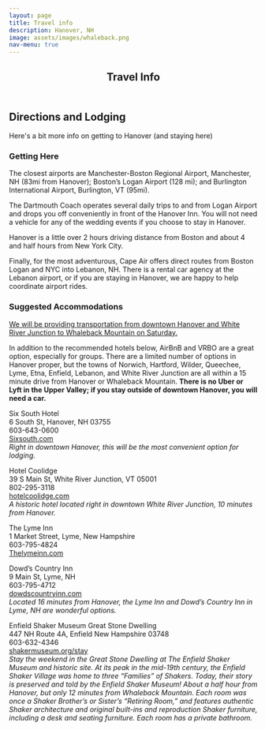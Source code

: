 ```yaml
---
layout: page
title: Travel info
description: Hanover, NH
image: assets/images/whaleback.png
nav-menu: true
---
```


<!-- Main -->
<div id="main" class="alt">

<!-- One -->
<section id="one">
	<div class="inner">
		<header class="major">
			<h1>Travel Info</h1>
		</header>

<!-- Content -->
<h2 id="content">Directions and Lodging</h2>

<p>Here's a bit more info on getting to Hanover (and staying here) </p>

<div class="row">
	<div class="6u 12u$(small)">
		<h3>Getting Here</h3>
		<p>The closest airports are Manchester-Boston Regional Airport, Manchester, NH (83mi from Hanover); Boston’s Logan Airport (128 mi); and Burlington International Airport, Burlington, VT (95mi).</p>
		<p>The Dartmouth Coach operates several daily trips to and from Logan Airport and drops you off conveniently in front of the Hanover Inn. You will not need a vehicle for any of the wedding events if you choose to stay in Hanover.</p>
		<p>Hanover is a little over 2 hours driving distance from Boston and about 4 and half hours from New York City.</p>
		<p>Finally, for the most adventurous, Cape Air offers direct routes from Boston Logan and NYC into Lebanon, NH. There is a rental car agency at the Lebanon airport, or if you are staying in Hanover, we are happy to help coordinate airport rides.</p>
	</div>
	<div class="6u$ 12u$(small)">
		<h3>Suggested Accommodations</h3>
		<p><u>We will be providing transportation from downtown Hanover and White River Junction to Whaleback Mountain on Saturday.</u></p>
		<p>In addition to the recommended hotels below, AirBnB and VRBO are a great option, especially for groups. There are a limited number of options in Hanover proper, but the towns of Norwich, Hartford, Wilder, Queechee, Lyme, Etna, Enfield, Lebanon, and White River Junction are all within a 15 minute drive from Hanover or Whaleback Mountain. <b>There is no Uber or Lyft in the Upper Valley; if you stay outside of downtown Hanover, you will need a car.</b> </p>
		<p>Six South Hotel<br>
			6 South St, Hanover, NH 03755<br>
			603-643-0600<br>
			<a href="https://www.sixsouth.com/">Sixsouth.com</a><br>
			<i>Right in downtown Hanover, this will be the most convenient option for lodging.</i></p>
		<p>Hotel Coolidge <br>
		   	39 S Main St, White River Junction, VT 05001<br>
			802-295-3118 <br>
			<a href="https://www.hotelcoolidge.com/">hotelcoolidge.com</a><br>
			<i>A historic hotel located right in downtown White River Junction, 10 minutes from Hanover.</i></p>
		<p>The Lyme Inn<br>
			1 Market Street, Lyme, New Hampshire<br>
			603-795-4824<br>
			<a href="https://www.Thelymeinn.com">Thelymeinn.com</a></p>
		<p>Dowd’s Country Inn<br>
		   	9 Main St, Lyme, NH<br>
			603-795-4712<br>
			<a href="https://dowdscountryinn.com">dowdscountryinn.com</a><br>
			<i>Located 16 minutes from Hanover, the Lyme Inn and Dowd’s Country Inn in Lyme, NH are wonderful options.</i></p>
		<p>Enfield Shaker Museum Great Stone Dwelling<br>
		   	447 NH Route 4A, Enfield New Hampshire 03748<br>
			603-632-4346<br>
			<a href="https://shakermuseum.org/stay">shakermuseum.org/stay</a><br>
			<i>Stay the weekend in the Great Stone Dwelling at The Enfield Shaker Museum and historic site. At its peak in the mid-19th century, the Enfield Shaker Village was home to three “Families” of Shakers. Today, their story is preserved and told by the Enfield Shaker Museum! About a half hour from Hanover, but only 12 minutes from Whaleback Mountain. Each room was once a Shaker Brother’s or Sister’s “Retiring Room,” and features authentic Shaker architecture and original built-ins and reproduction Shaker furniture, including a desk and seating furniture. Each room has a private bathroom.</i></p>
	</div> </div> </div>

</section>

</div>
